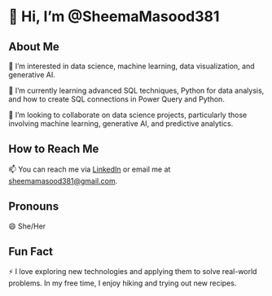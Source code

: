 # 👋 Hi, I’m @SheemaMasood381

## About Me

👀 I’m interested in data science, machine learning, data visualization, and generative AI.

🌱 I’m currently learning advanced SQL techniques, Python for data analysis, and how to create SQL connections in Power Query and Python.

💞️ I’m looking to collaborate on data science projects, particularly those involving machine learning, generative AI, and predictive analytics.

## How to Reach Me

📫 You can reach me via [LinkedIn](https://www.linkedin.com/in/sheema-masood-a93017292/) 
or
email me at [sheemamasood381@gmail.com](mailto:sheemamasood381@gmail.com).

## Pronouns

😄 She/Her

## Fun Fact

⚡ I love exploring new technologies and applying them to solve real-world problems. In my free time, I enjoy hiking and trying out new recipes.

<!---

SheemaMasood381/SheemaMasood381 is a ✨ special ✨ repository because its `README.md` (this file) appears on your GitHub profile.
You can click the Preview link to take a look at your changes.
--->
